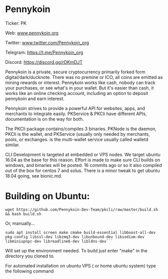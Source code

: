 Pennykoin
===
Ticker: PK

Web: www.pennykoin.org

Twitter: www.twitter.com/Pennykoin_org

Telegram: https://t.me/Pennykoin_org

Discord: https://discord.gg/rDKmDJT


   Pennykoin is a private, secure cryptocurrency primarily forked form digital/dark/ducknote.  There was no premine or ICO, all coins are emitted as mining rewards or interest.  Pennykoin works like cash, nobody can track your purchases, or see what's in your wallet. But it's easier than cash, it works like an online checking account, including an option to deposit pennykoin and earn interest.
   
   Pennykoin strives to provide a powerful API for websites, apps, and merchants to integrate easily. PKService & PKCli have different APIs, documentation is on the way for both.

The PKCli package contains/compiles 3 binaries. PKNode is the daemon, PKCli is the wallet, and PKService (usually only needed by merchants, pools, or exchanges. is the multi-wallet service usually called walletd similar.

 CLI Development is targeted at embedded or VPS nodes. We target ubuntu 16.04 as the base for this reason. Effort is made to make sure CLI builds on windows, and binaries will be posted. 16 commits ago or so it also compiled out of the box for centos 7 and solus.  There is a minor tweak to get ubuntu 18.04 going, see bionic.md. 
 
# Building on Ubuntu:

    wget https://github.com/Pennykoin-Dev-Team/pkcli/raw/master/build.sh && bash build.sh
   
Or, manually...
  
    sudo apt install screen make cmake build-essential libboost-all-dev pkg-config libssl-dev libzmq3-dev libunbound-dev libsodium-dev libminiupnpc-dev libreadline6-dev libldns-dev```
  
 Will set up the environment needed. To build just enter "make" in the directory you cloned to.





For automated installation on ubuntu VPS ( or home ubuntu system) type the following command

    
